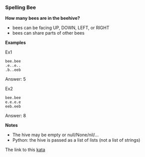 ### Spelling Bee

**How many bees are in the beehive?**  
* bees can be facing UP, DOWN, LEFT, or RIGHT
* bees can share parts of other bees

**Examples**  

Ex1
```
bee.bee     
.e..e..
.b..eeb
```
Answer: 5

Ex2
```
bee.bee     
e.e.e.e
eeb.eeb
```
Answer: 8

**Notes**  
* The hive may be empty or null/None/nil/...
* Python: the hive is passed as a list of lists (not a list of strings)  

The link to this [kata](https://www.codewars.com/kata/spelling-bee/java)
